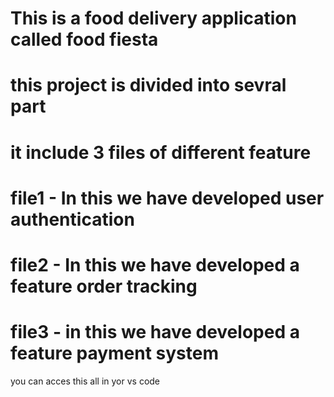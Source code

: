 # This is a food delivery application called food fiesta

# this project is divided into sevral part
# it include 3 files of different feature

# file1 - In this we have developed user authentication

# file2 - In this we have developed a feature order tracking

# file3 - in this we have developed a feature payment system

you can acces this all in yor vs code